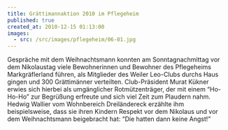 ```yaml
---
title: Grättimannaktion 2010 im Pflegeheim
published: true
created_at: 2010-12-15 01:13:00
images:
  - src: /src/images/pflegeheim/06-01.jpg
---
```


Gespräche mit dem Weihnachtsmann konnten am Sonntagnachmittag vor dem Nikolaustag viele Bewohnerinnen und Bewohner des Pflegeheims Markgräflerland führen, als Mitglieder des Weiler Leo-Clubs durchs Haus gingen und 300 Grättimänner verteilten. Club-Präsident Murat Kükner erwies sich hierbei als umgänglicher Rotmützenträger, der mit einem “Ho-Ho-Ho” zur Begrüßung erfreute und sich viel Zeit zum Plaudern nahm. Hedwig Wallier vom Wohnbereich Dreiländereck erzählte ihm beispielsweise, dass sie ihren Kindern Respekt vor dem Nikolaus und vor dem Weihnachtsmann beigebracht hat: “Die hatten dann keine Angst!”
